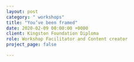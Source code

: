 ```yaml
---
layout: post
category: " workshops"
title: "You’ve been framed"
date: 2020-02-09 00:00:00 +0000
client: Kingston Foundation Diploma
role: Workshop Facilitator and Content creator
project_page: false

---
```

